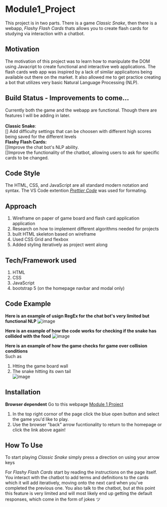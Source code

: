 # Module1_Project
This project is in two parts. There is a game _Classic Snake_, then there is a webapp, _Flashy Flash Cards_ thats allows you to create flash cards for studying via interaction with a chatbot.

## Motivation
The motivation of this project was to learn how to manipulate the DOM using Javacript to create functional and interactive web applications. 
The flash cards web app was inspired by a lack of similar applicaitons being available out there on the market. It also allowed me to get practice creating a bot
that utilizes very basic Natural Language Processing (NLP).

Build Status - Improvements to come...
--------------------------------------
Currently both the game and the webapp are functional. Though there are features I will be adding in later. <br /> <br />
**Classic Snake**: <br />
[] Add difficulty settings that can be choosen with different high scores being saved for the different levels<br />
**Flashy Flash Cards:** <br />
[]Improve the chat bot's NLP ability. <br />
[]Improve the functionality of the chatbot, allowing users to ask for specific cards to be changed. 

Code Style
-------------
The HTML, CSS, and JavaScript are all standard modern notation and syntax. The VS Code extention [_Prettier Code_](https://prettier.io/) was used for formating.

Approach
--------
1. Wireframe on paper of game board and flash card application application
2. Research on how to implement different algorithms needed for projects
3. built HTML skeleton based on wireframe
4. Used CSS Grid and flexbox
5. Added styling iteratively as project went along

Tech/Framework used
-------------------
1. HTML
2. CSS
3. JavaScript       
5. bootstrap 5 (on the homepage navbar and modal only)

Code Example
-----------
**Here is an example of usign RegEx for the chat bot's very limited but functional NLP**
![image](https://github.com/LukeZem/Module1_Project/assets/102622914/a7a8a02b-862a-40c0-899a-cc7e9da2f3da) <br />

**Here is an example of how the code works for checking if the snake has collided with the food**
![image](https://github.com/LukeZem/Module1_Project/assets/102622914/56760236-1937-4c11-9a1b-cab2e1dda9b6) <br />

**Here is an example of how the game checks for game over collision conditions** <br />
Such as
1. Htting the game board wall
2. The snake hitting its own tail <br />
![image](https://github.com/LukeZem/Module1_Project/assets/102622914/e75fb94c-df8f-4910-9a9f-86067b3980cc)

Installation
-----------
**Browser dependent**
Go to this webpage [Module 1 Project](https://lukespage.com/MOD1_page.html)
1. In the top right cornor of the page click the blue open button and select the game you'd like to play.
2. Use the browser "back" arrow fucntionality to return to the homepage or click the link above again!

How To Use
---------
To start playing _Classic Snake_ simply press a direction on using your arrow keys

For _Flashy Flash Cards_ start by reading the instructions on the page itself. 
You interact with the chatbot to add terms and definitions to the cards which it will add iteratively, moving onto the next card when you've completed the previous one.
You also talk to the chatbot, but at this point this feature is very limited and will most likely end up getting the default responses, which come in the form of jokes ツ
